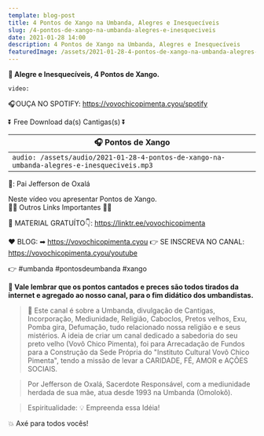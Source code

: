 ```yaml
---
template: blog-post
title: 4 Pontos de Xango na Umbanda, Alegres e Inesquecíveis
slug: /4-pontos-de-xango-na-umbanda-alegres-e-inesqueciveis
date: 2021-01-28 14:00
description: 4 Pontos de Xango na Umbanda, Alegres e Inesquecíveis
featuredImage: /assets/2021-01-28-4-pontos-de-xango-na-umbanda-alegres-e-inesqueciveis.jpg
---
```

**👊 Alegre e Inesquecíveis, 4 Pontos de Xango.**

<!-- #1: Embed through web URL -->
`video: `

🎧OUÇA NO SPOTIFY: https://vovochicopimenta.cyou/spotify

⏬ Free Download da(s) Cantigas(s) ⏬

|🎧 __Pontos de Xango__ |
|---|
|`audio: /assets/audio/2021-01-28-4-pontos-de-xango-na-umbanda-alegres-e-inesqueciveis.mp3`|
🎤: Pai Jefferson de Oxalá

Neste vídeo vou apresentar Pontos de Xango.</br>
🔽🔽 Outros Links Importantes 🔽🔽

🎁 MATERIAL GRATUÍTO👇:
https://linktr.ee/vovochicopimenta

❤ BLOG: ➡ https://vovochicopimenta.cyou
👉 SE INSCREVA NO CANAL: https://vovochicopimenta.cyou/youtube

👉 #umbanda #pontosdeumbanda #xango

**🔴 Vale lembrar que os pontos cantados e preces são todos tirados da internet e agregado ao nosso canal, para o fim didático dos umbandistas.**

>🙏 Este canal é sobre a Umbanda, divulgação de Cantigas, Incorporação, Mediunidade, Religião, Caboclos, Pretos velhos, Exu, Pomba gira, Defumação, tudo relacionado nossa religião e  e seus mistérios.
A ideia de criar um canal dedicado a sabedoria do seu preto velho (Vovô Chico Pimenta), foi para Arrecadação de Fundos para a Construção da Sede Própria do "Instituto Cultural Vovô Chico Pimenta", tendo a missão de levar a CARIDADE, FÉ, AMOR e AÇÕES SOCIAIS.

>Por Jefferson de Oxalá, Sacerdote Responsável, com a mediunidade herdada de sua mãe, atua desde 1993 na Umbanda (Omolokô).

>Espiritualidade: 💡 Empreenda essa Idéia!

💥 Axé para todos vocês!